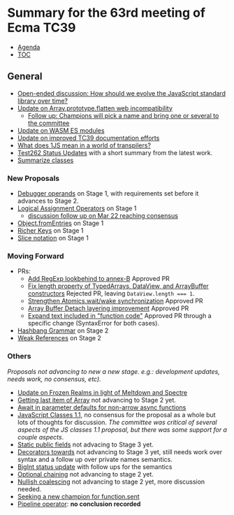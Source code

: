 # Summary for the 63rd meeting of Ecma TC39

- [Agenda](https://github.com/tc39/agendas/blob/master/2018/03.md)
- [TOC](toc.md)

## General

- [Open-ended discussion: How should we evolve the JavaScript standard library over time?](mar-20.md#9iv-open-ended-discussion-how-should-we-evolve-the-javascript-standard-library-over-time)
- [Update on Array.prototype.flatten web incompatibility](mar-20.md#10ig-update-on-arrayprototypeflatten-web-incompatibility)
  - [Follow up: Champions will pick a name and bring one or several to the committee](mar-22.md#10ig-update-on-arrayprototypeflatten-web-incompatibility)
- [Update on WASM ES modules](mar-20.md#10ih-update-on-wasm-es-modules)
- [Update on improved TC39 documentation efforts](mar-20.md#10ii-update-on-improved-tc39-documentation-efforts)
- [What does 1JS mean in a world of transpilers?](mar-21.md#12iiib-what-does-1js-mean-in-a-world-of-transpilers)
- [Test262 Status Updates](mar-22.md#7iv-test262-status-updates-15m) with a short summary from the latest work.
- [Summarize classes](mar-22.md#summarize-classes)

### New Proposals

- [Debugger operands](mar-20.md#10id-debugger-operands-for-stage-1) on Stage 1, with requirements set before it advances to Stage 2.
- [Logical Assignment Operators](mar-20.md#10ie-logical-assignment-operators-for-stage-1) on Stage 1
  - [discussion follow up on Mar 22 reaching consensus](mar-22.md#10ie-logical-assignment-operators-for-stage-1-cont)
- [Object.fromEntries](mar-20.md#10if-objectfromentries-for-stage-1) on Stage 1
- [Richer Keys](mar-21.md#10iib-richer-keys-for-stage-1) on Stage 1
- [Slice notation](mar-22.md#slice-notation-for-stage-1) on Stage 1

### Moving Forward

- PRs:
  - [Add RegExp lookbehind to annex-B](mar-20.md#8ia-normative-add-regexp-lookbehind-to-annex-b) Approved PR
  - [Fix length property of TypedArrays, DataView, and ArrayBuffer constructors](mar-20.md#8ib-normative-fix-length-property-of-typedarrays-dataview-and-arraybuffer-constructors) Rejected PR, leaving `DataView.length === 1`.
  - [Strengthen Atomics.wait/wake synchronization](mar-20.md#8id-strengthen-atomicswaitwake-synchronization) Approved PR
  - [Array Buffer Detach layering improvement](mar-20.md#8ie-array-buffer-detach-layering-improvement) Approved PR
  - [Expand text included in "function code"](mar-22.md#8ic-expand-text-included-in-function-code) Approved PR through a specific change (SyntaxError for both cases).
- [Hashbang Grammar](mar-21.md#10iic-hashbang-grammar-for-stage-2) on Stage 2
- [Weak References](mar-22.md#weak-references-for-stage-2) on Stage 2

### Others

_Proposals not advancing to new a new stage. e.g.: development updates, needs work, no consensus, etc)._

- [Update on Frozen Realms in light of Meltdown and Spectre](mar-20.md#10ia-update-on-frozen-realms-in-light-of-meltdown-and-spectre)
- [Getting last item of Array](mar-20.md#10ic-getting-last-item-of-array-for-stage-2) not advancing to Stage 2 yet.
- [Await in parameter defaults for non-arrow async functions](mar-20.md#10ij-await-in-parameter-defaults-for-non-arrow-async-functions)
- [JavaScript Classes 1.1](mar-21.md#10ivb-javascript-classes-11), no consensus for the proposal as a whole but lots of thoughts for discussion. _The committee was critical of several aspects of the JS classes 1.1 proposal, but there was some support for a couple aspects_.
- [Static public fields](mar-21.md#10ivc-static-public-fields-for-stage-3) not advacing to Stage 3 yet.
- [Decorators towards](mar-21.md#decorators-towards-stage-3) not advancing to Stage 3 yet, still needs work over syntax and a follow up over private names semantics.
- [BigInt status update](mar-22.md#bigint-status-update) with follow ups for the semantics
- [Optional chaining](mar-22.md#optional-chaining-for-stage-2) not advancing to stage 2 yet.
- [Nullish coalescing](mar-22.md#10iif-nullish-coalescing-for-stage-2) not advancing to stage 2 yet, more discussion needed.
- [Seeking a new champion for function.sent](mar-22.md#functionsent-needs-a-champion)
- [Pipeline operator](mar-22.md#pipeline-operator): __no conclusion recorded__
